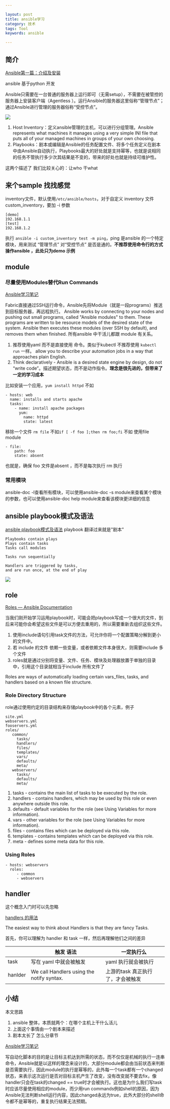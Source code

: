 ```yaml
---

layout: post
title: ansible学习
category: 技术
tags: Tool
keywords: ansible

---
```


## 简介


[Ansible第一篇：介绍及安装](http://www.ywnds.com/?p=6026)

ansible 基于python 开发

Ansible只需要在一台普通的服务器上运行即可（无需setup），不需要在被管控的服务器上安装客户端（Agentless ）。运行Ansible的服务器这里俗称“管理节点”；通过Ansible进行管理的服务器俗称“受控节点”。

![](/public/upload/tool/ansible_framework.png)

1. Host Inventory：定义ansible管理的主机，可以进行分组管理。Ansible represents what machines it manages using a very simple INI file that puts all of your managed machines in groups of your own choosing.  
2. Playbooks：剧本或编辑是Ansible的任务配置文件、将多个任务定义在剧本中由Ansible自动执行，Playbooks最大的好处就是支持幂等，也就是说相同的任务不管执行多少次其结果是不变的，带来的好处也就是持续可维护性。

这两个描述了 我们比较关心的：让who 干what

## 来个sample 找找感觉


inventory文件，默认使用`/etc/ansible/hosts`，对于自定义 inventory 文件 custom_inventory，要加 -i 参数

	[demo]
	192.168.1.1
	[test]
	192.168.1.2

执行 `ansible -i custom_inventory test -m ping`，ping 是ansible 的一个特定模块，用来测试 “管理节点” 对“受控节点” 是否是通的。**不推荐使用命令行的方式操作ansible ，此处只为demo 示例**

## module

### 尽量使用Modules替代Run Commands

[Ansible学习笔记](http://blog.yongbin.me/2017/02/25/ansible/)

Fabric直接通过SSH运行命令，Ansible先将Module（就是一段programs）推送到目标服务器，再远程执行。 Ansible works by connecting to your nodes and pushing out small programs, called "Ansible modules" to them. These programs are written to be resource models of the desired state of the system. Ansible then executes these modules (over SSH by default), and removes them when finished. 所有ansible 中干活儿都跟 module 有关系。

1. 推荐使用yaml 而不是直接使用 命令。类似于kubectl 不推荐使用 `kubectl run` 一样。  allow you to describe your automation jobs in a way that approaches plain English.
2. Think declaratively - Ansible is a desired state engine by design, do not “write code”。描述期望状态，而不是动作指令。**理念是很先进的，但带来了一定的学习成本**

比如安装一个应用，`yum install httpd`  不如 

	- hosts: web
	  name: installs and starts apache
	  tasks:
	    - name: install apache packages
	      yum:
	        name: httpd
	        state: latest

        
移除一个文件 `rm file` 不如`if [ -f foo ];then rm foo;fi` 不如 使用file module

	- file:
		path: foo
		state: absent
		
也就是，确保 foo 文件是absent ，而不是每次执行 rm 执行
		
### 常用模块

ansible-doc -l查看所有模块，可以使用ansible-doc -s module来查看某个模块的参数，也可以使用ansible-doc help module来查看该模块更详细的信息





## ansible playbook模式及语法

[ansible playbook模式及语法](https://www.cnblogs.com/hwlong/p/9301008.html) playbook 翻译过来就是"剧本"

	Playbooks contain plays
	Plays contain tasks
	Tasks call modules
	
	Tasks run sequentially
	
	Handlers are triggered by tasks,
	and are run once, at the end of play
	
![](/public/upload/tool/ansible_playbook.png)

## role 

[Roles — Ansible Documentation](https://docs.ansible.com/ansible/latest/user_guide/playbooks_reuse_roles.html)

当我们刚开始学习运用playbook时，可能会把playbook写成一个很大的文件，到后来可能你会希望这些文件是可以方便去重用的，所以需要重新去组织这些文件。

1. 使用include语句引用task文件的方法，可允许你将一个配置策略分解到更小的文件中。
2. 若 include 的文件 依赖一些变量，或者依赖文件本身很大，则需要include 多个文件
3. roles就是通过分别将变量、文件、任务、模块及处理器放置于单独的目录中，引用这个目录就相当于include 所有文件了

Roles are ways of automatically loading certain vars_files, tasks, and handlers based on a known file structure.

### Role Directory Structure

 role通过使用约定的目录结构来存储playbook中的各个元素，例子 

	site.yml
	webservers.yml
	fooservers.yml
	roles/
	   common/
	     tasks/
	     handlers/
	     files/
	     templates/
	     vars/
	     defaults/
	     meta/
	   webservers/
	     tasks/
	     defaults/
	     meta/

1. tasks - contains the main list of tasks to be executed by the role.
2. handlers - contains handlers, which may be used by this role or even anywhere outside this role.
3. defaults - default variables for the role (see Using Variables for more information).
4. vars - other variables for the role (see Using Variables for more information).
5. files - contains files which can be deployed via this role.
6. templates - contains templates which can be deployed via this role.
7. meta - defines some meta data for this role. 

### Using Roles

	- hosts: webservers
	  roles:
	     - common
	     - webservers

## handler

这个概念入门时可以先忽略

[handlers 的用法](http://www.zsythink.net/archives/2624)

The easiest way to think about Handlers is that they are fancy Tasks.

首先，你可以理解为 handler 和 task 一样，然后再理解他们之间的差异

||触发 语法|一定执行么|
|---|---|---|
|task|写在 yaml 中就会被触发|yaml 执行就会被执行|
|hanlder|We call Handlers using the notify syntax.| 上游的task 真正执行了，才会被触发|

## 小结

本文思路

1. ansible 整体，本质就两个：在哪个主机上干什么活儿
2. 上面这个事情由一个剧本来描述
3. 剧本太长了 怎么分章节

[Ansible学习笔记](http://blog.yongbin.me/2017/02/25/ansible/)

写自动化脚本的目的是让目标主机达到所需的状态，而不仅仅是机械的执行一连串命令，Ansible就是以这样的理念来设计的，大部分module都会由当前状态来判断是否需要执行，因此module的执行是幂等的，此外每一个task都有一个changed状态，来表示这次运行是否对目标主机产生了改变，没有改变就不要去fix，像handler只会在task的changed == true时才会被执行。这也是为什么我们写task时应该尽量使用相应的module，而少用run commands例如shell的原因，因为Ansible无法判断shell运行内容，因此changed永远为true，此外大部分的shell命令都不是幂等的，重复执行结果无法预期。